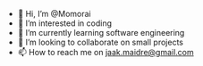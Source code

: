 - 👋 Hi, I’m @Momorai
- 👀 I’m interested in coding
- 🌱 I’m currently learning software engineering
- 💞️ I’m looking to collaborate on small projects
- 📫 How to reach me on jaak.maidre@gmail.com

<!---
Momorai/Momorai is a ✨ special ✨ repository because its `README.md` (this file) appears on your GitHub profile.
You can click the Preview link to take a look at your changes.
--->
